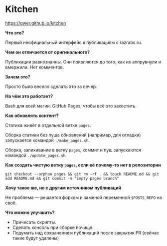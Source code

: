 # Kitchen

https://gwer.github.io/kitchen

**Что это?**

Первый неофициальный интерфейс к публикациям с razrabs.ru.

**Чем он отличается от оригинального?**

Публикации равнозначны. Они появляются до того, как их аппрувнули и вмержили. Нет комментов.

**Зачем это?**

Просто было весело сделать это за вечер.

**На чём это работает?**

Bash для всей магии. GitHub Pages, чтобы всё это захостить.

**Как обновлять контент?**

Статика живёт в отдельной ветке `pages`.

Сборка статики без пуша обновлений (например, для отладки) запускается командой `./make_pages.sh`.

Сборка, запихивание в ветку `pages`, коммит и пуш запускаются командой `./update_pages.sh`.

**Как создать чистую ветку `pages`, если её почему-то нет в репозитории**

`git checkout --orphan pages && git rm -rf . && touch README.md && git add README.md && git commit -m "Empty pages branch"`

**Хочу такое же, но с другим источником публикаций**

Не проблема — решается форком и заменой переменной `$POSTS_REPO` на своё.

**Что можно улучшить?**

- Причесать скрипты.
- Сделать консоль при сборке почище.
- Подумать над сохранением публикаций после закрытия PR (сейчас такие будут удалены)
  